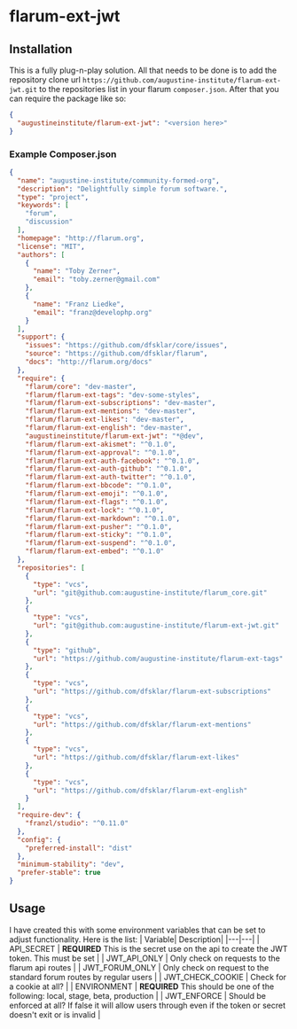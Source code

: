 # flarum-ext-jwt

## Installation
This is a fully plug-n-play solution. All that needs to be done is to add the repository clone url `https://github.com/augustine-institute/flarum-ext-jwt.git` to the repositories list in your flarum `composer.json`. After that you can require the package like so:
```json
{
  "augustineinstitute/flarum-ext-jwt": "<version here>"
}
```

### Example Composer.json
```json
{
  "name": "augustine-institute/community-formed-org",
  "description": "Delightfully simple forum software.",
  "type": "project",
  "keywords": [
    "forum",
    "discussion"
  ],
  "homepage": "http://flarum.org",
  "license": "MIT",
  "authors": [
    {
      "name": "Toby Zerner",
      "email": "toby.zerner@gmail.com"
    },
    {
      "name": "Franz Liedke",
      "email": "franz@develophp.org"
    }
  ],
  "support": {
    "issues": "https://github.com/dfsklar/core/issues",
    "source": "https://github.com/dfsklar/flarum",
    "docs": "http://flarum.org/docs"
  },
  "require": {
    "flarum/core": "dev-master",
    "flarum/flarum-ext-tags": "dev-some-styles",
    "flarum/flarum-ext-subscriptions": "dev-master",
    "flarum/flarum-ext-mentions": "dev-master",
    "flarum/flarum-ext-likes": "dev-master",
    "flarum/flarum-ext-english": "dev-master",
    "augustineinstitute/flarum-ext-jwt": "*@dev",
    "flarum/flarum-ext-akismet": "^0.1.0",
    "flarum/flarum-ext-approval": "^0.1.0",
    "flarum/flarum-ext-auth-facebook": "^0.1.0",
    "flarum/flarum-ext-auth-github": "^0.1.0",
    "flarum/flarum-ext-auth-twitter": "^0.1.0",
    "flarum/flarum-ext-bbcode": "^0.1.0",
    "flarum/flarum-ext-emoji": "^0.1.0",
    "flarum/flarum-ext-flags": "^0.1.0",
    "flarum/flarum-ext-lock": "^0.1.0",
    "flarum/flarum-ext-markdown": "^0.1.0",
    "flarum/flarum-ext-pusher": "^0.1.0",
    "flarum/flarum-ext-sticky": "^0.1.0",
    "flarum/flarum-ext-suspend": "^0.1.0",
    "flarum/flarum-ext-embed": "^0.1.0"
  },
  "repositories": [
    {
      "type": "vcs",
      "url": "git@github.com:augustine-institute/flarum_core.git"
    },
    {
      "type": "vcs",
      "url": "git@github.com:augustine-institute/flarum-ext-jwt.git"
    },
    {
      "type": "github",
      "url": "https://github.com/augustine-institute/flarum-ext-tags"
    },
    {
      "type": "vcs",
      "url": "https://github.com/dfsklar/flarum-ext-subscriptions"
    },
    {
      "type": "vcs",
      "url": "https://github.com/dfsklar/flarum-ext-mentions"
    },
    {
      "type": "vcs",
      "url": "https://github.com/dfsklar/flarum-ext-likes"
    },
    {
      "type": "vcs",
      "url": "https://github.com/dfsklar/flarum-ext-english"
    }
  ],
  "require-dev": {
    "franzl/studio": "^0.11.0"
  },
  "config": {
    "preferred-install": "dist"
  },
  "minimum-stability": "dev",
  "prefer-stable": true
}
```

## Usage
I have created this with some environment variables that can be set to adjust functionality. Here is the list: 
| Variable| Description|
|---|---|
| API_SECRET | **REQUIRED** This is the secret use on the api to create the JWT token. This must be set |
| JWT_API_ONLY | Only check on requests to the flarum api routes |
| JWT_FORUM_ONLY | Only check on request to the standard forum routes by regular users |
| JWT_CHECK_COOKIE | Check for a cookie at all? |
| ENVIRONMENT | **REQUIRED** This should be one of the following: local, stage, beta, production |
| JWT_ENFORCE | Should be enforced at all? If false it will allow users through even if the token or secret doesn't exit or is invalid |
